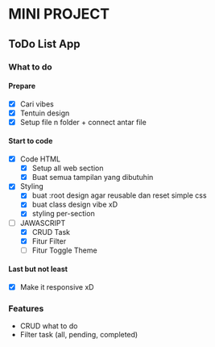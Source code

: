 # MINI PROJECT
## ToDo List App

### What to do
#### Prepare
- [x] Cari vibes
- [x] Tentuin design
- [x] Setup file n folder + connect antar file

#### Start to code
- [x] Code HTML
  - [x] Setup all web section
  - [x] Buat semua tampilan yang dibutuhin

- [x] Styling
  - [x] buat :root design agar reusable dan reset simple css
  - [x] buat class design vibe xD
  - [x] styling per-section

- [ ] JAWASCRIPT
  - [x] CRUD Task
  - [x] Fitur Filter
  - [ ] Fitur Toggle Theme

#### Last but not least
- [x] Make it responsive xD 

### Features
- CRUD what to do
- Filter task (all, pending, completed)